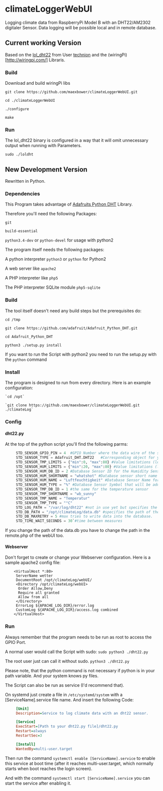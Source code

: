 # climateLoggerWebUI
Logging climate data from RaspberryPi Model B with an DHT22/AM2302 digitaler Sensor. Data logging will be possible local and in remote database. 

## Current working Version
Based on the [lol_dht22](https://github.com/technion/lol_dht22) from User [technion](https://github.com/technion) and the (wiringPi)[http://wiringpi.com/] Libraris. 

### Build
Download and build wiringPi libs

 `git clone https://github.com/maexbower/climateLoggerWebUI.git`
 
 `cd ./climateLoggerWebUI`
 
 `./configure`
 
 `make`
 
### Run
The lol_dht22 binary is configured in a way that it will omit unnecessary output when running with Parameters.

`sudo ./loldht`

## New Development Version
Rewritten in Python.

### Dependencies
This Program takes advantage of [Adafruits Python DHT](https://github.com/adafruit/Adafruit_Python_DHT) Library.

Therefore you'll need the following Packages:

 `git`

 `build-essential` 
 
 `python3.4-dev` or `python-devel` for usage with python2
 
The program itself needs the following packages:

 A python interpreter `python3` or `python` for Python2

 A web server like `apache2`
 
 A PHP interpreter like `php5`
 
 The PHP interpreter SQLite module `php5-sqlite`
 
### Build
The tool itself doesn't need any build steps but the prerequisites do:

 `cd /tmp`
 
 `git clone https://github.com/adafruit/Adafruit_Python_DHT.git`
 
 `cd Adafruit_Python_DHT`
 
 `python3 ./setup.py install`
 
If you want to run the Script with python2 you need to run the setup.py with the `python` command

### Install
The program is designed to run from every directory.
Here is an example configuration:

    `cd /opt`
    
    `git clone https://github.com/maexbower/climateLoggerWebUI.git ./climateLog`
    
### Config
#### dht22.py
At the top of the python script you'll find the following parms:

```python
     STD_SENSOR_GPIO_PIN = 4  #GPIO Number where the data wire of the sensor is connected
     STD_SENSOR_TYPE = Adafruit_DHT.DHT22   #Corresponding object for your sensor in the adafruit lib
     STD_SENSOR_TMP_LIMITS = {"min":0, "max":80} #Value limitations (lower / upper) for temperature to dismiss unrealistic values
     STD_SENSOR_HUM_LIMITS = {"min":20, "max":80} #Value limitations (lower / upper) for humidity to dismiss unrealistic values
     STD_SENSOR_HUM_DB_ID = 2 #Database Sensor ID for the Humidity Sensor
     STD_SENSOR_HUM_SHORTNAME = "whatshot" #Database sensor short name for the Humidity Sensor (will be used by the WebUI to gather an icon from material icons with this name)
     STD_SENSOR_HUM_NAME = "Luftfeuchtigkeit" #Database Sensor Name for the Humidity Sensor (will be prints by the WebUI)
     STD_SENSOR_HUM_TYPE = "%" #Database Sensor Symbol that will be added behind the value in webUI
     STD_SENSOR_TMP_DB_ID = 1 #the same for the temperature sensor
     STD_SENSOR_TMP_SHORTNAME = "wb_sunny"
     STD_SENSOR_TMP_NAME = "Temperatur"
     STD_SENSOR_TMP_TYPE = "°C"
     STD_LOG_PATH = "/var/log/dht22" #not in use yet but specifies the log path for this tool
     STD_DB_PATH = "/opt/climateLog/data.db" #specifies the path of the sqlite database that stores the measures
     STD_DB_MAXRETRY = 5 #max tries to write data into the database. 
     STD_TIME_WAIT_SECONDS = 30`#time between measures
```

If you change the path of the data.db you have to change the path in the remote.php of the webUI too.
#### Webserver
Don't forget to create or change your Webserver configuration. 
Here is a sample apache2 config file:
```ApacheConf
    <VirtualHost *:80>
     ServerName wetter
     DocumentRoot /opt/climateLog/webUI/
     <Directory /opt/climateLog/webUI>
      Order Allow,Deny
      Require all granted
      Allow from all
     </Directory>
     ErrorLog ${APACHE_LOG_DIR}/error.log
     CustomLog ${APACHE_LOG_DIR}/access.log combined
    </VirtualHost>

```

### Run
Always remember that the program needs to be run as root to access the GPIO Port.

A normal user would call the Script with sudo:
    `sudo python3 ./dht22.py`

The root user just can call it without sudo.
    `python3 ./dht22.py` 
    
Please note, that the python command is not necessary if python is in your path variable. And your system knows py files.

The Script can also be run as service (I'd recommend that). 

On systemd just create a file in `/etc/systemd/system` with a [ServiceName].service file name. And insert the following Code:

```INI
     [Unit]
     Description=Service to log climate data with an dht22 sensor.

     [Service]
     ExecStart=[Path to your dht22.py file]/dht22.py
     Restart=always
     RestartSec=3

     [Install]
     WantedBy=multi-user.target
```

Then run the command `systemctl enable [ServiceName].service` to enable this service at boot time (after it reaches multi-user.target, which normally starts when boot reaches the login screen).

And with the command `systemctl start [ServiceName].service` you can start the service after enabling it.
